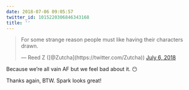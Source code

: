 ```yaml
---
date: 2018-07-06 09:05:57
twitter_id: 1015220306846343168
title: ''
---
```


<blockquote class="twitter-tweet"><p lang="en" dir="ltr">For some strange reason people must like having their characters drawn.</p>&mdash; Reed Z ([@Zutcha](https://twitter.com/Zutcha)) <a href="https://twitter.com/Zutcha/status/1015072003588526085?ref_src=twsrc%5Etfw">July 6, 2018</a></blockquote>
<script async src="https://platform.twitter.com/widgets.js" charset="utf-8"></script>

Because we’re all vain AF but we feel bad about it. 😶

Thanks again, BTW. Spark looks great!
